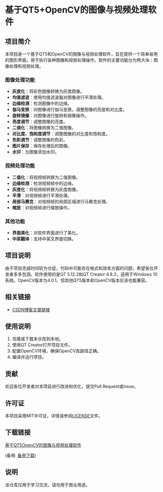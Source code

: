 # 基于QT5+OpenCV的图像与视频处理软件

## 项目简介

本项目是一个基于QT5和OpenCV的图像与视频处理软件，旨在提供一个简单易用的图形界面，用于执行各种图像和视频处理操作。软件的主要功能分为两大块：图像处理和视频处理。

### 图像处理功能

- **灰度化**：将彩色图像转换为灰度图像。
- **均值滤波**：使用均值滤波器对图像进行平滑处理。
- **边缘检测**：检测图像中的边缘。
- **伽马变换**：对图像进行伽马变换，调整图像的亮度和对比度。
- **旋转镜像**：对图像进行旋转和镜像操作。
- **亮度调节**：调整图像的亮度。
- **二值化**：将图像转换为二值图像。
- **对比度、饱和度调节**：调整图像的对比度和饱和度。
- **色彩调节**：调整图像的色彩。
- **图片保存**：保存处理后的图像。
- **水印**：为图像添加水印。

### 视频处理功能

- **二值化**：将视频帧转换为二值图像。
- **边缘检测**：检测视频帧中的边缘。
- **灰度化**：将视频帧转换为灰度图像。
- **平滑**：对视频帧进行平滑处理。
- **局部马赛克**：对视频帧的局部区域进行马赛克处理。
- **缩放**：对视频帧进行缩放操作。

### 其他功能

- **界面美化**：对软件界面进行了美化。
- **中英翻译**：支持中英文界面切换。

## 项目说明

由于项目完成时间较为仓促，代码中可能存在格式和效率方面的问题，希望各位开发者多多包涵。软件使用的是QT 5.12.2和QT Creator 4.8.2，适用于Windows 10系统。OpenCV版本为4.0.1，但其他QT5版本和OpenCV版本应该也能兼容。

## 相关链接

- [CSDN博客文章链接](https://blog.csdn.net/qq_43706969/article/details/113057799)

## 使用说明

1. 克隆或下载本仓库到本地。
2. 使用QT Creator打开项目文件。
3. 配置OpenCV环境，确保OpenCV库路径正确。
4. 编译并运行项目。

## 贡献

欢迎各位开发者对本项目进行改进和优化，提交Pull Request或Issue。

## 许可证

本项目采用MIT许可证，详情请参阅[LICENSE](LICENSE)文件。

## 下载链接
[基于QT5OpenCV的图像与视频处理软件](https://pan.quark.cn/s/60125aa566a4) 

(备用: [备用下载](https://pan.baidu.com/s/1UJZcGgW8h7ImSSw_hbjlVA?pwd=1234))

## 说明

该仓库仅用于学习交流，请勿用于商业用途。
